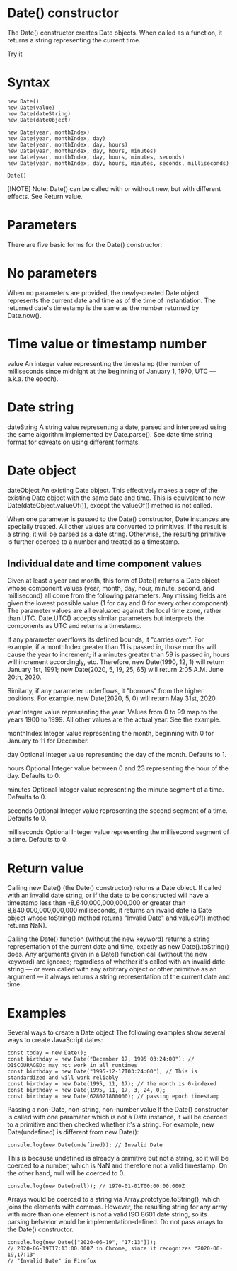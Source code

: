 # Date() constructor

The Date() constructor creates Date objects. When called as a function, it returns a string representing the current time.

Try it

# Syntax

```JS
new Date()
new Date(value)
new Date(dateString)
new Date(dateObject)

new Date(year, monthIndex)
new Date(year, monthIndex, day)
new Date(year, monthIndex, day, hours)
new Date(year, monthIndex, day, hours, minutes)
new Date(year, monthIndex, day, hours, minutes, seconds)
new Date(year, monthIndex, day, hours, minutes, seconds, milliseconds)

Date()
```

[!NOTE] Note: Date() can be called with or without new, but with different effects. See Return value.

# Parameters

There are five basic forms for the Date() constructor:

# No parameters

When no parameters are provided, the newly-created Date object represents the current date and time as of the time of instantiation. The returned date's timestamp is the same as the number returned by Date.now().

# Time value or timestamp number

value
An integer value representing the timestamp (the number of milliseconds since midnight at the beginning of January 1, 1970, UTC — a.k.a. the epoch).

# Date string

dateString
A string value representing a date, parsed and interpreted using the same algorithm implemented by Date.parse(). See date time string format for caveats on using different formats.

# Date object

dateObject
An existing Date object. This effectively makes a copy of the existing Date object with the same date and time. This is equivalent to new Date(dateObject.valueOf()), except the valueOf() method is not called.

When one parameter is passed to the Date() constructor, Date instances are specially treated. All other values are converted to primitives. If the result is a string, it will be parsed as a date string. Otherwise, the resulting primitive is further coerced to a number and treated as a timestamp.

## Individual date and time component values

Given at least a year and month, this form of Date() returns a Date object whose component values (year, month, day, hour, minute, second, and millisecond) all come from the following parameters. Any missing fields are given the lowest possible value (1 for day and 0 for every other component). The parameter values are all evaluated against the local time zone, rather than UTC. Date.UTC() accepts similar parameters but interprets the components as UTC and returns a timestamp.

If any parameter overflows its defined bounds, it "carries over". For example, if a monthIndex greater than 11 is passed in, those months will cause the year to increment; if a minutes greater than 59 is passed in, hours will increment accordingly, etc. Therefore, new Date(1990, 12, 1) will return January 1st, 1991; new Date(2020, 5, 19, 25, 65) will return 2:05 A.M. June 20th, 2020.

Similarly, if any parameter underflows, it "borrows" from the higher positions. For example, new Date(2020, 5, 0) will return May 31st, 2020.

year
Integer value representing the year. Values from 0 to 99 map to the years 1900 to 1999. All other values are the actual year. See the example.

monthIndex
Integer value representing the month, beginning with 0 for January to 11 for December.

day Optional
Integer value representing the day of the month. Defaults to 1.

hours Optional
Integer value between 0 and 23 representing the hour of the day. Defaults to 0.

minutes Optional
Integer value representing the minute segment of a time. Defaults to 0.

seconds Optional
Integer value representing the second segment of a time. Defaults to 0.

milliseconds Optional
Integer value representing the millisecond segment of a time. Defaults to 0.

# Return value

Calling new Date() (the Date() constructor) returns a Date object. If called with an invalid date string, or if the date to be constructed will have a timestamp less than -8,640,000,000,000,000 or greater than 8,640,000,000,000,000 milliseconds, it returns an invalid date (a Date object whose toString() method returns "Invalid Date" and valueOf() method returns NaN).

Calling the Date() function (without the new keyword) returns a string representation of the current date and time, exactly as new Date().toString() does. Any arguments given in a Date() function call (without the new keyword) are ignored; regardless of whether it's called with an invalid date string — or even called with any arbitrary object or other primitive as an argument — it always returns a string representation of the current date and time.

# Examples

Several ways to create a Date object
The following examples show several ways to create JavaScript dates:

```JS
const today = new Date();
const birthday = new Date("December 17, 1995 03:24:00"); // DISCOURAGED: may not work in all runtimes
const birthday = new Date("1995-12-17T03:24:00"); // This is standardized and will work reliably
const birthday = new Date(1995, 11, 17); // the month is 0-indexed
const birthday = new Date(1995, 11, 17, 3, 24, 0);
const birthday = new Date(628021800000); // passing epoch timestamp
```

Passing a non-Date, non-string, non-number value
If the Date() constructor is called with one parameter which is not a Date instance, it will be coerced to a primitive and then checked whether it's a string. For example, new Date(undefined) is different from new Date():

```JS
console.log(new Date(undefined)); // Invalid Date
```

This is because undefined is already a primitive but not a string, so it will be coerced to a number, which is NaN and therefore not a valid timestamp. On the other hand, null will be coerced to 0.

```JS
console.log(new Date(null)); // 1970-01-01T00:00:00.000Z
```

Arrays would be coerced to a string via Array.prototype.toString(), which joins the elements with commas. However, the resulting string for any array with more than one element is not a valid ISO 8601 date string, so its parsing behavior would be implementation-defined. Do not pass arrays to the Date() constructor.

```JS
console.log(new Date(["2020-06-19", "17:13"]));
// 2020-06-19T17:13:00.000Z in Chrome, since it recognizes "2020-06-19,17:13"
// "Invalid Date" in Firefox
```
